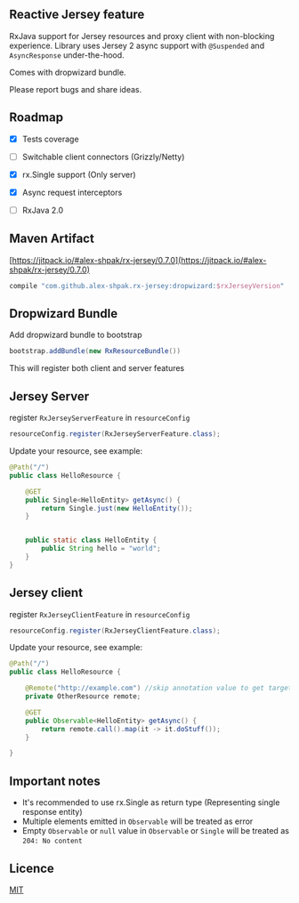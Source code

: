 ## Reactive Jersey feature
RxJava support for Jersey resources and proxy client with non-blocking experience.
Library uses Jersey 2 async support with `@Suspended` and `AsyncResponse` under-the-hood.

Comes with dropwizard bundle.

Please report bugs and share ideas.


## Roadmap
- [x] Tests coverage
- [ ] Switchable client connectors (Grizzly/Netty)
- [x] rx.Single support (Only server)
- [x] Async request interceptors
- [ ] RxJava 2.0



## Maven Artifact
[https://jitpack.io/#alex-shpak/rx-jersey/0.7.0](https://jitpack.io/#alex-shpak/rx-jersey/0.7.0)

```gradle
compile "com.github.alex-shpak.rx-jersey:dropwizard:$rxJerseyVersion"
```



## Dropwizard Bundle
Add dropwizard bundle to bootstrap
```java
bootstrap.addBundle(new RxResourceBundle())
```

This will register both client and server features



## Jersey Server
register `RxJerseyServerFeature` in `resourceConfig`
```java
resourceConfig.register(RxJerseyServerFeature.class);
```

Update your resource, see example:
```java
@Path("/")
public class HelloResource {

    @GET
    public Single<HelloEntity> getAsync() {
        return Single.just(new HelloEntity());
    }


    public static class HelloEntity {
        public String hello = "world";
    }
}
```



## Jersey client
register `RxJerseyClientFeature` in `resourceConfig`
```java
resourceConfig.register(RxJerseyClientFeature.class);
```

Update your resource, see example:
```java
@Path("/")
public class HelloResource {

    @Remote("http://example.com") //skip annotation value to get target from current context
    private OtherResource remote;

    @GET
    public Observable<HelloEntity> getAsync() {
        return remote.call().map(it -> it.doStuff());
    }

}
```

## Important notes
 - It's recommended to use rx.Single as return type (Representing single response entity)
 - Multiple elements emitted in `Observable` will be treated as error
 - Empty `Observable` or `null` value in `Observable` or `Single` will be treated as `204: No content`

## Licence
[MIT](LICENCE.txt)